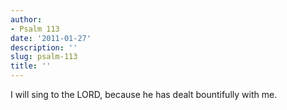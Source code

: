 ```yaml
---
author:
- Psalm 113
date: '2011-01-27'
description: ''
slug: psalm-113
title: ''
---
```


I will sing to the LORD, because he has dealt bountifully with me.



